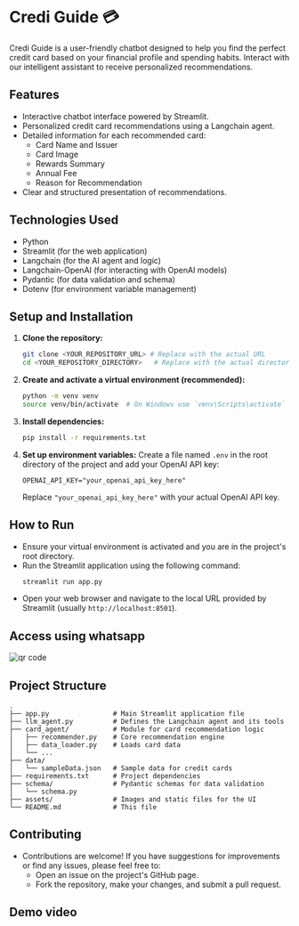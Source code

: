 # Credi Guide 💳

Credi Guide is a user-friendly chatbot designed to help you find the perfect credit card based on your financial profile and spending habits. Interact with our intelligent assistant to receive personalized recommendations.

## Features

*   Interactive chatbot interface powered by Streamlit.
*   Personalized credit card recommendations using a Langchain agent.
*   Detailed information for each recommended card:
    *   Card Name and Issuer
    *   Card Image
    *   Rewards Summary
    *   Annual Fee
    *   Reason for Recommendation
*   Clear and structured presentation of recommendations.

## Technologies Used

*   Python
*   Streamlit (for the web application)
*   Langchain (for the AI agent and logic)
*   Langchain-OpenAI (for interacting with OpenAI models)
*   Pydantic (for data validation and schema)
*   Dotenv (for environment variable management)

## Setup and Installation

1.  **Clone the repository:**
    ```bash
    git clone <YOUR_REPOSITORY_URL> # Replace with the actual URL
    cd <YOUR_REPOSITORY_DIRECTORY>   # Replace with the actual directory name
    ```
2.  **Create and activate a virtual environment (recommended):**
    ```bash
    python -m venv venv
    source venv/bin/activate  # On Windows use `venv\Scripts\activate`
    ```
3.  **Install dependencies:**
    ```bash
    pip install -r requirements.txt
    ```
4.  **Set up environment variables:**
    Create a file named `.env` in the root directory of the project and add your OpenAI API key:
    ```env
    OPENAI_API_KEY="your_openai_api_key_here"
    ```
    Replace `"your_openai_api_key_here"` with your actual OpenAI API key.

## How to Run

*   Ensure your virtual environment is activated and you are in the project's root directory.
*   Run the Streamlit application using the following command:
    ```bash
    streamlit run app.py
    ```
*   Open your web browser and navigate to the local URL provided by Streamlit (usually `http://localhost:8501`).

## Access using whatsapp

![qr code](https://drive.google.com/file/d/19gqYk-wESRacfz-aiskbgPJ473pQijSh/view?usp=sharing)


## Project Structure

```
.
├── app.py                # Main Streamlit application file
├── llm_agent.py          # Defines the Langchain agent and its tools
├── card_agent/           # Module for card recommendation logic
│   ├── recommender.py    # Core recommendation engine
│   ├── data_loader.py    # Loads card data
│   └── ...
├── data/
│   └── sampleData.json   # Sample data for credit cards
├── requirements.txt      # Project dependencies
├── schema/               # Pydantic schemas for data validation
│   └── schema.py
├── assets/               # Images and static files for the UI
└── README.md             # This file
```

## Contributing

*   Contributions are welcome! If you have suggestions for improvements or find any issues, please feel free to:
    *   Open an issue on the project's GitHub page.
    *   Fork the repository, make your changes, and submit a pull request.
 
## Demo video
